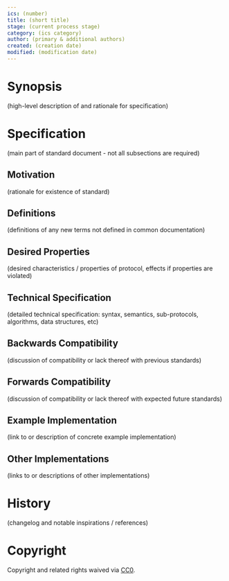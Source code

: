 ```yaml
---
ics: (number)
title: (short title)
stage: (current process stage)
category: (ics category)
author: (primary & additional authors)
created: (creation date)
modified: (modification date)
---
```


# Synopsis

(high-level description of and rationale for specification)

# Specification

(main part of standard document - not all subsections are required)

## Motivation

(rationale for existence of standard)

## Definitions

(definitions of any new terms not defined in common documentation)

## Desired Properties

(desired characteristics / properties of protocol, effects if properties are violated)

## Technical Specification

(detailed technical specification: syntax, semantics, sub-protocols, algorithms, data structures, etc)

## Backwards Compatibility

(discussion of compatibility or lack thereof with previous standards)

## Forwards Compatibility

(discussion of compatibility or lack thereof with expected future standards)

## Example Implementation

(link to or description of concrete example implementation)

## Other Implementations

(links to or descriptions of other implementations)

# History

(changelog and notable inspirations / references)

# Copyright

Copyright and related rights waived via [CC0](https://creativecommons.org/publicdomain/zero/1.0/).
